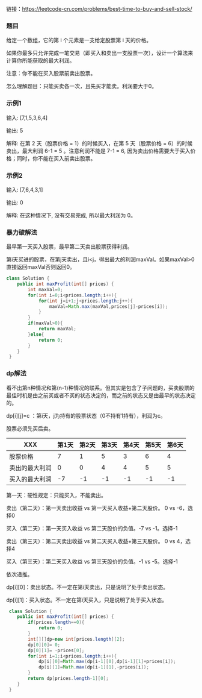 
链接：https://leetcode-cn.com/problems/best-time-to-buy-and-sell-stock/

### 题目

给定一个数组，它的第 i 个元素是一支给定股票第 i 天的价格。

如果你最多只允许完成一笔交易（即买入和卖出一支股票一次），设计一个算法来计算你所能获取的最大利润。

注意：你不能在买入股票前卖出股票。

怎么理解题目：只能买卖各一次，且先买才能卖。利润要大于0。

### 示例1

输入: [7,1,5,3,6,4]

输出: 5

解释: 在第 2 天（股票价格 = 1）的时候买入，在第 5 天（股票价格 = 6）的时候卖出，最大利润  6-1 = 5 。注意利润不能是 7-1 = 6, 因为卖出价格需要大于买入价格；同时，你不能在买入前卖出股票。

### 示例2

输入: [7,6,4,3,1]

输出: 0

解释: 在这种情况下, 没有交易完成, 所以最大利润为 0。

### 暴力破解法

最早第一天买入股票，最早第二天卖出股票获得利润。

第i天买进的股票，在第j天卖出，且i<j，得出最大的利润maxVal。如果maxVal>0直接返回maxVal否则返回0。

```java
class Solution {
    public int maxProfit(int[] prices) {
        int maxVal=0;
        for(int i=0;i<prices.length;i++){
            for(int j=i+1;j<prices.length;j++){
                maxVal=Math.max(maxVal,prices[j]-prices[i]);
            }
        }
        if(maxVal>0){
            return maxVal;
        }else{
            return 0;
        }
    }
 }
```

### dp解法

看不出第n种情况和第(n-1)种情况的联系。但其实是包含了子问题的，买卖股票的最佳时机是由之前买或者不买的状态决定的，而之前的状态又是由最早的状态决定的。

dp[i][j]=c ：第i天，j为持有的股票状态（0不持有1持有），利润为c。

股票必须先买后卖。

| XXX    | 第1天 |  第2天   | 第3天  |  第4天   | 第5天  | 第6天  |
| ---- | ---- | ---- | ---- | ---- | ----| ----| 
|股票价格 |7|1|5|3|6|4| 
|卖出的最大利润|0|0|4|4|5|5| 
|买入的最大利润|-7|-1|-1|-1|-1|-1| 

第一天：硬性规定：只能买入，不能卖出。

卖出（第二天）：第一天卖出收益 vs 第一天买入收益+第二天股价。 0 vs -6，选择0

买入（第二天）：第一天买入收益 vs 第二天股价的负值。-7 vs -1。选择-1

卖出（第三天）：第二天卖出收益 vs 第二天买入收益+第三天股价。 0 vs 4，选择4

买入（第三天）：第二天买入收益 vs 第三天股价的负值。-1 vs -5。选择-1

依次递推。

dp[i][0]：卖出状态。不一定在第i天卖出，只是说明了处于卖出状态。

dp[i][1]：买入状态。不一定在第i天买入，只是说明了处于买入状态。

```java
 class Solution {
    public int maxProfit(int[] prices) {
        if(prices.length==0){
            return 0;
        }
        int[][]dp=new int[prices.length][2];
        dp[0][0]= 0;
        dp[0][1]= -prices[0];
        for(int i=1;i<prices.length;i++){
            dp[i][0]=Math.max(dp[i-1][0],dp[i-1][1]+prices[i]);
            dp[i][1]=Math.max(dp[i-1][1],-prices[i]);
        }
        return dp[prices.length-1][0];
    }
 }
```





